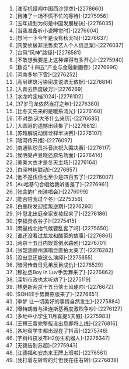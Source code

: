
1. [澳军机侵闯中国西沙领空]-[2276660]
1. [目睹了一场不慌不忙的等待]-[2275956]
1. [五年规划为何是中国发展秘诀]-[2276035]
1. [当我准备听小说睡觉时]-[2276604]
1. [想问一下今年是没有秋天吗]-[2276637]
1. [网警侦破非法售卖艺人个人信息案]-[2276037]
1. [台风“风神”路径]-[2276581]
1. [不敢想我要是上这种课得有多开心]-[2275940]
1. [数览“十四五”产业与金融新画卷]-[2276996]
1. [河南多地下雪]-[2276252]
1. [高层建筑污染密度说法无依据]-[2276814]
1. [入青云热度破万]-[2276269]
1. [水龙吟定档1024]-[2276102]
1. [37岁马龙依然当打之年]-[2276380]
1. [比冬天先来的是暖系流光]-[2276160]
1. [不对劲 这大爷什么来历]-[2276685]
1. [大圆哥的遗憾出续集了]-[2276812]
1. [苏超解说动情诠释半决赛]-[2276107]
1. [暗河传开播]-[2276097]
1. [南通队球员抖音庆祝入围决赛]-[2276117]
1. [侯明昊卢昱晓还原名场面]-[2276414]
1. [美美大衣才是冬天主场]-[2276164]
1. [白泽林树联动]-[2276657]
1. [他不是伍佰也至少是四百五了]-[2276007]
1. [Au哈基勺合唱给我听害羞了]-[2276961]
1. [张含韵广州演唱会]-[2276099]
1. [能否陪我过个冬]-[2275356]
1. [白鹿粉发迎接叛逆期]-[2276293]
1. [叶思北出庭全家支棱起来了]-[2276186]
1. [李福贵收谷子]-[2275415]
1. [雨量线北抬气候要乱套了吗]-[2275650]
1. [谁还没看过龙龙和酸菜的故事]-[2276861]
1. [两京十五日内娱首例水路剧]-[2276701]
1. [张韶涵赣州演唱会直拍太美了]-[2276282]
1. [没出息还能这么演绎]-[2275655]
1. [暗河传昔日兄弟反目成仇]-[2276529]
1. [穆祉丞Boy In Luv手势舞来了]-[2276862]
1. [深圳市政也太听劝了]-[2275119]
1. [林更新两京十五日侠士风硬帅]-[2276672]
1. [SOHEE手势舞原版来了]-[2276651]
1. [李梦 让一切美好的事情自然发生]-[2275884]
1. [曝特朗普与泽连斯基再度激烈争吵]-[2276127]
1. [多地中小学生11月喜提5天假]-[2275983]
1. [王搏王蓉完整版没出息即将上线]-[2276816]
1. [各地留学生都出现在了抖音]-[2275746]
1. [宇树科技发布H2仿生机器人]-[2276347]
1. [无锡告别苏超]-[2275943]
1. [江德福和安杰来王牌上班啦]-[2276561]
1. [我打着左转弯的灯但我在往右转]-[2276839]